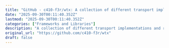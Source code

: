 ```yaml
---
title: "GitHub - c410-f3r/wtx: A collection of different transport implementations and related tools focused"
date: "2025-09-30T00:11:40.352Z"
lastmod: "2025-09-30T00:11:40.352Z"
categories: ["Frameworks and Libraries"]
description: "A collection of different transport implementations and related tools focused primarily on web technologies. - c410-f3r/wtx"
original_url: "https://github.com/c410-f3r/wtx"
draft: false
---
```

